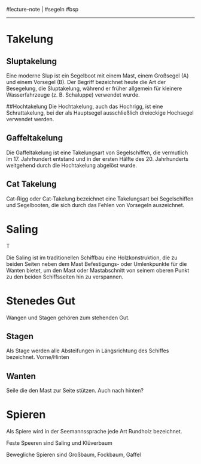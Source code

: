 #lecture-note  |  #segeln #bsp

---


# Takelung
## Sluptakelung
Eine moderne Slup ist ein Segelboot mit einem Mast, einem Großsegel (A) und einem Vorsegel (B). Der Begriff bezeichnet heute die Art der Besegelung, die Sluptakelung, während er früher allgemein für kleinere Wasserfahrzeuge (z. B. Schaluppe) verwendet wurde.

##Hochtakelung
Die Hochtakelung, auch das Hochrigg, ist eine Schrattakelung, bei der als Hauptsegel ausschließlich dreieckige Hochsegel verwendet werden. 

## Gaffeltakelung
Die Gaffeltakelung ist eine Takelungsart von Segelschiffen, die vermutlich im 17. Jahrhundert entstand und in der ersten Hälfte des 20. Jahrhunderts weitgehend durch die Hochtakelung abgelöst wurde.


## Cat Takelung
Cat-Rigg oder Cat-Takelung bezeichnet eine Takelungsart bei Segelschiffen und Segelbooten, die sich durch das Fehlen von Vorsegeln auszeichnet.

# Saling
T 

Die Saling ist im traditionellen Schiffbau eine Holzkonstruktion, die zu beiden Seiten neben dem Mast Befestigungs- oder Umlenkpunkte für die Wanten bietet, um den Mast oder Mastabschnitt von seinem oberen Punkt zu den beiden Schiffsseiten hin zu verspannen.

# Stenedes Gut
Wangen und Stagen gehören zum stehenden Gut.

## Stagen
Als Stage werden alle Absteifungen in Längsrichtung des Schiffes bezeichnet. 
Vorne/Hinten

## Wanten
Seile die den Mast zur Seite stützen.
Auch nach hinten?

# Spieren
Als Spiere wird in der Seemannssprache jede Art Rundholz bezeichnet.

Feste Speeren sind Saling und Klüverbaum

Bewegliche Spieren sind Großbaum, Fockbaum, Gaffel
 
